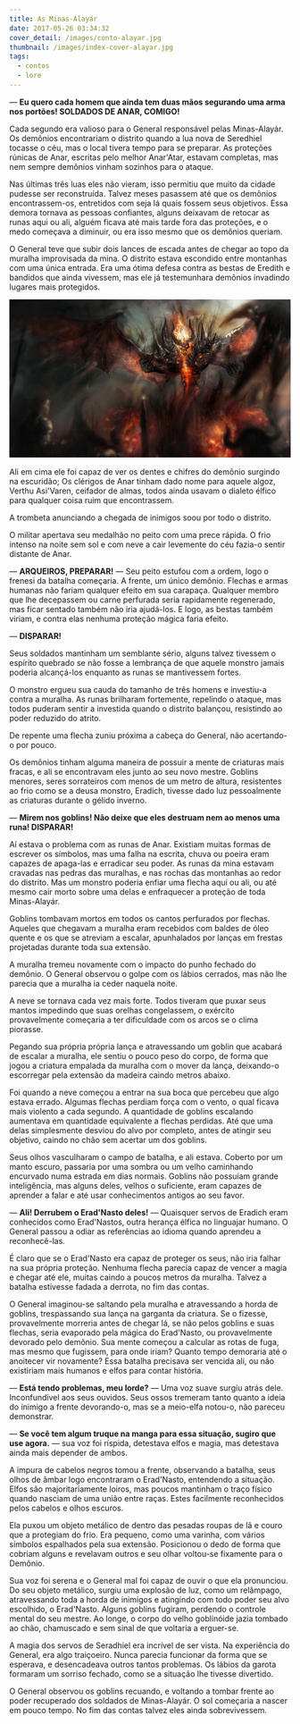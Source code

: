 ```yaml
---
title: As Minas-Alayár
date: 2017-05-26 03:34:32
cover_detail: /images/conto-alayar.jpg
thumbnail: /images/index-cover-alayar.jpg
tags:
  - contos
  - lore
---
```


— **Eu quero cada homem que ainda tem duas mãos segurando uma arma nos portões! SOLDADOS DE ANAR, COMIGO!**
 
Cada segundo era valioso para o General responsável pelas Minas-Alayár. Os demônios encontrariam o distrito quando a lua nova de Seredhiel tocasse o céu, mas o local tivera tempo para se preparar. As proteções rúnicas de Anar, escritas pelo melhor Anar'Atar, estavam completas, mas nem sempre demônios vinham sozinhos para o ataque.

Nas últimas três luas eles não vieram, isso permitiu que muito da cidade pudesse ser reconstruída. Talvez meses pasassem até que os demônios encontrassem-os, entretidos com seja lá quais fossem seus objetivos. Essa demora tornava as pessoas confiantes, alguns deixavam de retocar as runas aqui ou ali, alguém ficava até mais tarde fora das proteções, e o medo começava a diminuir, ou era isso mesmo que os demônios queriam.

O General teve que subir dois lances de escada antes de chegar ao topo da muralha improvisada da mina. O distrito estava escondido entre montanhas com uma única entrada. Era uma ótima defesa contra as bestas de Eredith e bandidos que ainda vivessem, mas ele já testemunhara demônios invadindo lugares mais protegidos.

 ![Demon](/images/capeta-alayar.jpeg)

Ali em cima ele foi capaz de ver os dentes e chifres do demônio surgindo na escuridão; Os clérigos de Anar tinham dado nome para aquele algoz, Verthu Asi'Varen, ceifador de almas, todos ainda usavam o dialeto élfico para qualquer coisa ruim que encontrassem.
 
A trombeta anunciando a chegada de inimigos soou por todo o distrito. 
 
O militar apertava seu medalhão no peito com uma prece rápida. O frio intenso na noite sem sol e com neve a cair levemente do céu fazia-o sentir distante de Anar.
 
— **ARQUEIROS, PREPARAR!** — Seu peito estufou com a ordem, logo o frenesi da batalha começaria. A frente, um único demônio. Flechas e armas humanas não fariam qualquer efeito em sua carapaça. Qualquer membro que lhe decepassem ou carne perfurada seria rapidamente regenerado, mas ficar sentado também não iria ajudá-los. E logo, as bestas também viriam, e contra elas nenhuma proteção mágica faria efeito.
 
— **DISPARAR!**
 
Seus soldados mantinham um semblante sério, alguns talvez tivessem o espírito quebrado se não fosse a lembrança de que aquele monstro jamais poderia alcançá-los enquanto as runas se mantivessem fortes.
 
O monstro ergueu sua cauda do tamanho de três homens e investiu-a contra a muralha. As runas brilharam fortemente, repelindo o ataque, mas todos puderam sentir a investida quando o distrito balançou, resistindo ao poder reduzido do atrito.
 
De repente uma flecha zuniu próxima a cabeça do General, não acertando-o por pouco.
 
Os demônios tinham alguma maneira de possuir a mente de criaturas mais fracas, e ali se encontravam eles junto ao seu novo mestre. Goblins menores, seres sorrateiros com menos de um metro de altura, resistentes ao frio como se a deusa monstro, Eradich, tivesse dado luz pessoalmente as criaturas durante o gélido inverno.
 
— **Mirem nos goblins! Não deixe que eles destruam nem ao menos uma runa! DISPARAR!**
 
Aí estava o problema com as runas de Anar. Existiam muitas formas de escrever os símbolos, mas uma falha na escrita, chuva ou poeira eram capazes de apaga-las e erradicar seu poder. As runas da mina estavam cravadas nas pedras das muralhas, e nas rochas das montanhas ao redor do distrito. Mas um monstro poderia enfiar uma flecha aqui ou ali, ou até mesmo cair morto sobre uma delas e enfraquecer a proteção de toda Minas-Alayár.
 
Goblins tombavam mortos em todos os cantos perfurados por flechas. Aqueles que chegavam a muralha eram recebidos com baldes de óleo quente e os que se atreviam a escalar, apunhalados por lanças em frestas projetadas durante toda sua extensão.
 
A muralha tremeu novamente com o impacto do punho fechado do demônio. O General observou o golpe com os lábios cerrados, mas não lhe parecia que a muralha ia ceder naquela noite.

A neve se tornava cada vez mais forte. Todos tiveram que puxar seus mantos impedindo que suas orelhas congelassem, o exército provavelmente começaria a ter dificuldade com os arcos se o clima piorasse.
 
Pegando sua própria própria lança e atravessando um goblin que acabará de escalar a muralha, ele sentiu o pouco peso do corpo, de forma que jogou a criatura empalada da muralha com o mover da lança, deixando-o escorregar pela extensão da madeira caindo metros abaixo.
 
Foi quando a neve começou a entrar na sua boca que percebeu que algo estava errado. Algumas flechas perdiam força com o vento, o qual ficava mais violento a cada segundo. A quantidade de goblins escalando aumentava em quantidade equivalente a flechas perdidas. Até que uma delas simplesmente desviou do alvo por completo, antes de atingir seu objetivo, caindo no chão sem acertar um dos goblins.
 
Seus olhos vasculharam o campo de batalha, e ali estava. Coberto por um manto escuro, passaria por uma sombra ou um velho caminhando encurvado numa estrada em dias normais. Goblins não possuíam grande inteligência, mas alguns deles, velhos o suficiente, eram capazes de aprender a falar e até usar conhecimentos antigos ao seu favor.
 
— **Ali! Derrubem o Erad'Nasto deles!** — Quaisquer servos de Eradich eram conhecidos como Erad'Nastos, outra herança élfica no linguajar humano. O General passou a odiar as referências ao idioma quando aprendeu a reconhecê-las.
 
É claro que se o Erad'Nasto era capaz de proteger os seus, não iria falhar na sua própria proteção. Nenhuma flecha parecia capaz de vencer a magia e chegar até ele, muitas caindo a poucos metros da muralha. Talvez a batalha estivesse fadada a derrota, no fim das contas.
 
O General imaginou-se saltando pela muralha e atravessando a horda de goblins, trespassando sua lança na garganta da criatura. Se o fizesse, provavelmente morreria antes de chegar lá, se não pelos goblins e suas flechas, seria evaporado pela mágica do Erad'Nasto, ou provavelmente devorado pelo demônio. Sua mente começou a calcular as rotas de fuga, mas mesmo que fugissem, para onde iriam? Quanto tempo demoraria até o anoitecer vir novamente? Essa batalha precisava ser vencida ali, ou não existiriam mais humanos e elfos para contar história.
 
— **Está tendo problemas, meu lorde?** — Uma voz suave surgiu atrás dele. Inconfundível aos seus ouvidos. Seus ossos tremeram tanto quanto a ideia do inimigo a frente devorando-o, mas se a meio-elfa notou-o, não pareceu demonstrar.
 
— **Se você tem algum truque na manga para essa situação, sugiro que use agora.** — sua voz foi ríspida, detestava elfos e magia, mas detestava ainda mais depender de ambos.
 
A impura de cabelos negros tomou a frente, observando a batalha, seus olhos de âmbar logo encontraram o Erad'Nasto, entendendo a situação. Elfos são majoritariamente loiros, mas poucos mantinham o traço físico quando nasciam de uma união entre raças. Estes facilmente reconhecidos pelos cabelos e olhos escuros.
 
Ela puxou um objeto metálico de dentro das pesadas roupas de lã e couro que a protegiam do frio. Era pequeno, como uma varinha, com vários símbolos espalhados pela sua extensão. Posicionou o dedo de forma que cobriam alguns e revelavam outros e seu olhar voltou-se fixamente para o Demônio.
 
Sua voz foi serena e o General mal foi capaz de ouvir o que ela pronunciou. Do seu objeto metálico, surgiu uma explosão de luz, como um relâmpago, atravessando toda a horda de inimigos e atingindo com todo poder seu alvo escolhido, o Erad'Nasto. Alguns goblins fugiram, perdendo o controle mental do seu mestre. Ao longe, o corpo do velho goblinóide jazia tombado ao chão, chamuscado e sem sinal de que voltaria a erguer-se.
 
A magia dos servos de Seradhiel era incrível de ser vista. Na experiência do General, era algo traiçoeiro. Nunca parecia funcionar da forma que se esperava, e desencadeava outros tantos problemas. Os lábios da garota formaram um sorriso fechado, como se a situação lhe tivesse divertido.
 
O General observou os goblins recuando, e voltando a tombar frente ao poder recuperado dos soldados de Minas-Alayár. O sol começaria a nascer em pouco tempo. No fim das contas talvez eles ainda sobrevivessem.
